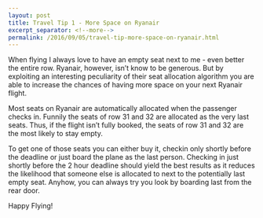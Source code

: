 ```yaml
---
layout: post
title: Travel Tip 1 - More Space on Ryanair
excerpt_separator: <!--more-->
permalink: /2016/09/05/travel-tip-more-space-on-ryanair.html
---
```

When flying I always love to have an empty seat next to me - even better the entire row. Ryanair, however, isn’t know to be generous. But by exploiting an interesting peculiarity of their seat allocation algorithm you are able to increase the chances of having more space on your next Ryanair flight.

Most seats on Ryanair are automatically allocated when the passenger checks in. Funnily the seats of row 31 and 32 are allocated as the very last seats. Thus, if the flight isn’t fully booked, the seats of row 31 and 32 are the most likely to stay empty.

To get one of those seats you can either buy it, checkin only shortly before the deadline or just board the plane as the last person. Checking in just shortly before the 2 hour deadline should yield the best results as it reduces the likelihood that someone else is allocated to next to the potentially last empty seat. Anyhow, you can always try you look by boarding last from the rear door.

Happy Flying!
